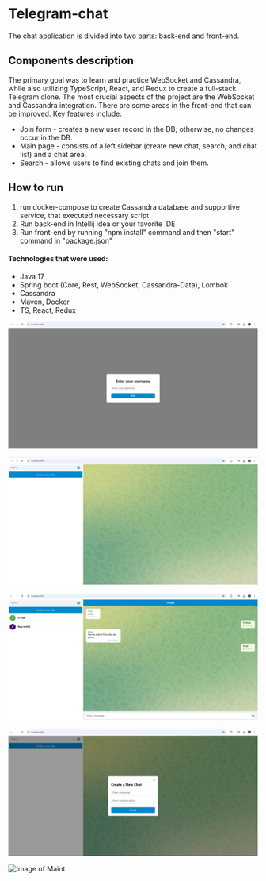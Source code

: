 # Telegram-chat
The chat application is divided into two parts: back-end and front-end.

## Components description
The primary goal was to learn and practice WebSocket and Cassandra, while also utilizing TypeScript, React, and Redux to create a full-stack Telegram clone.
The most crucial aspects of the project are the WebSocket and Cassandra integration. There are some areas in the front-end that can be improved.
Key features include:
+ Join form - creates a new user record in the DB; otherwise, no changes occur in the DB.
+ Main page - consists of a left sidebar (create new chat, search, and chat list) and a chat area.
+ Search - allows users to find existing chats and join them.

## How to run
1) run docker-compose to create Cassandra database and supportive service, that executed necessary script
2) Run back-end in Intellij idea or your favorite IDE
3) Run front-end by running "npm install" command and then "start" command in "package.json"

#### **Technologies that were used**:
* Java 17
* Spring boot (Core, Rest, WebSocket, Cassandra-Data), Lombok
* Cassandra
* Maven, Docker
* TS, React, Redux

![Image of Maint](https://github.com/Avgona/Telegram-chat/blob/master/images/join-form.png?raw=true)

![Image of Maint](https://github.com/Avgona/Telegram-chat/blob/master/images/telegram-main-1.png?raw=true)

![Image of Maint](https://github.com/Avgona/Telegram-chat/blob/master/images/telegram-main-2.png?raw=true)

![Image of Maint](https://github.com/Avgona/Telegram-chat/blob/master/images/create-chat.png?raw=true)

![Image of Maint](https://github.com/Avgona/Telegram-chat/blob/master/images/search.png?raw=true)

